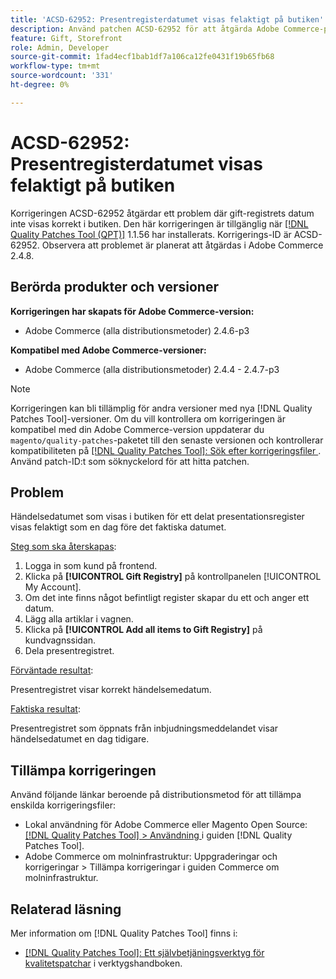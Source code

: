 ```yaml
---
title: 'ACSD-62952: Presentregisterdatumet visas felaktigt på butiken'
description: Använd patchen ACSD-62952 för att åtgärda Adobe Commerce-problemet där gift-registerdatumet visas felaktigt i butiken.
feature: Gift, Storefront
role: Admin, Developer
source-git-commit: 1fad4ecf1bab1df7a106ca12fe0431f19b65fb68
workflow-type: tm+mt
source-wordcount: '331'
ht-degree: 0%

---
```



# ACSD-62952: Presentregisterdatumet visas felaktigt på butiken

Korrigeringen ACSD-62952 åtgärdar ett problem där gift-registrets datum inte visas korrekt i butiken. Den här korrigeringen är tillgänglig när [[!DNL Quality Patches Tool (QPT)]](/help/tools/quality-patches-tool/quality-patches-tool-to-self-serve-quality-patches.md) 1.1.56 har installerats. Korrigerings-ID är ACSD-62952. Observera att problemet är planerat att åtgärdas i Adobe Commerce 2.4.8.

## Berörda produkter och versioner

**Korrigeringen har skapats för Adobe Commerce-version:**

* Adobe Commerce (alla distributionsmetoder) 2.4.6-p3

**Kompatibel med Adobe Commerce-versioner:**

* Adobe Commerce (alla distributionsmetoder) 2.4.4 - 2.4.7-p3

>[!NOTE]
>
>Korrigeringen kan bli tillämplig för andra versioner med nya [!DNL Quality Patches Tool]-versioner. Om du vill kontrollera om korrigeringen är kompatibel med din Adobe Commerce-version uppdaterar du `magento/quality-patches`-paketet till den senaste versionen och kontrollerar kompatibiliteten på [[!DNL Quality Patches Tool]: Sök efter korrigeringsfiler ](https://experienceleague.adobe.com/tools/commerce-quality-patches/index.html). Använd patch-ID:t som söknyckelord för att hitta patchen.

## Problem

Händelsedatumet som visas i butiken för ett delat presentationsregister visas felaktigt som en dag före det faktiska datumet.

<u>Steg som ska återskapas</u>:

1. Logga in som kund på frontend.
1. Klicka på **[!UICONTROL Gift Registry]** på kontrollpanelen [!UICONTROL My Account].
1. Om det inte finns något befintligt register skapar du ett och anger ett datum.
1. Lägg alla artiklar i vagnen.
1. Klicka på **[!UICONTROL Add all items to Gift Registry]** på kundvagnssidan.
1. Dela presentregistret.

<u>Förväntade resultat</u>:

Presentregistret visar korrekt händelsemedatum.

<u>Faktiska resultat</u>:

Presentregistret som öppnats från inbjudningsmeddelandet visar händelsedatumet en dag tidigare.

## Tillämpa korrigeringen

Använd följande länkar beroende på distributionsmetod för att tillämpa enskilda korrigeringsfiler:

* Lokal användning för Adobe Commerce eller Magento Open Source: [[!DNL Quality Patches Tool] > Användning ](/help/tools/quality-patches-tool/usage.md) i guiden [!DNL Quality Patches Tool].
* Adobe Commerce om molninfrastruktur: Uppgraderingar och korrigeringar > Tillämpa korrigeringar i guiden Commerce om molninfrastruktur.

## Relaterad läsning

Mer information om [!DNL Quality Patches Tool] finns i:

* [[!DNL Quality Patches Tool]: Ett självbetjäningsverktyg för kvalitetspatchar](/help/tools/quality-patches-tool/quality-patches-tool-to-self-serve-quality-patches.md) i verktygshandboken.

